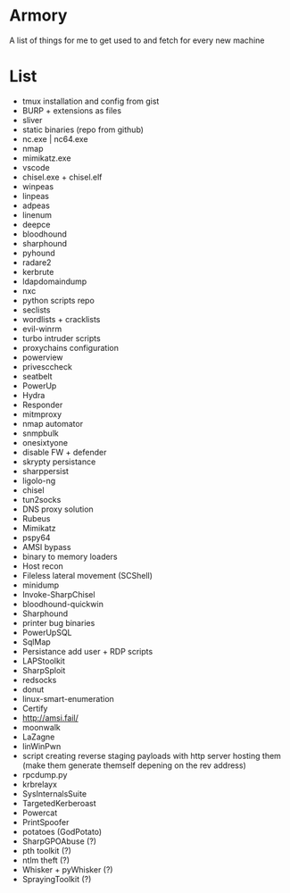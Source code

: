 # Armory

A list of things for me to get used to and fetch for every new machine

# List
- tmux installation and config from gist
- BURP + extensions as files
- sliver
- static binaries (repo from github)
- nc.exe | nc64.exe
- nmap
- mimikatz.exe
- vscode
- chisel.exe + chisel.elf
- winpeas
- linpeas
- adpeas
- linenum
- deepce
- bloodhound
- sharphound
- pyhound
- radare2
- kerbrute
- ldapdomaindump
- nxc
- python scripts repo
- seclists
- wordlists + cracklists
- evil-winrm
- turbo intruder scripts
- proxychains configuration
- powerview
- privesccheck
- seatbelt
- PowerUp
- Hydra
- Responder
- mitmproxy
- nmap automator
- snmpbulk
- onesixtyone
- disable FW + defender
- skrypty persistance
- sharppersist
- ligolo-ng
- chisel
- tun2socks
- DNS proxy solution
- Rubeus
- Mimikatz
- pspy64
- AMSI bypass
- binary to memory loaders
- Host recon
- Fileless lateral movement (SCShell)
- minidump
- Invoke-SharpChisel
- bloodhound-quickwin
- Sharphound
- printer bug binaries
- PowerUpSQL
- SqlMap
- Persistance add user + RDP scripts
- LAPStoolkit
- SharpSploit
- redsocks
- donut
- linux-smart-enumeration
- Certify
- http://amsi.fail/
- moonwalk
- LaZagne
- linWinPwn 
- script creating reverse staging payloads with http server hosting them (make them generate themself depening on the rev address)
- rpcdump.py
- krbrelayx
- SysInternalsSuite
- TargetedKerberoast
- Powercat
- PrintSpoofer
- potatoes (GodPotato)
- SharpGPOAbuse (?)
- pth toolkit (?)
- ntlm theft (?)
- Whisker + pyWhisker (?)
- SprayingToolkit (?)

